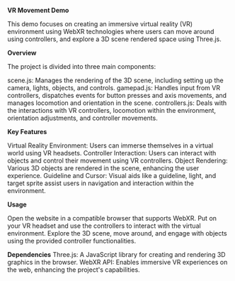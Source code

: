 **VR Movement Demo**

This demo focuses on creating an immersive virtual reality (VR) environment using WebXR technologies where users can move around using controllers, and explore a 3D scene rendered space using Three.js.

**Overview**

The project is divided into three main components:

scene.js: Manages the rendering of the 3D scene, including setting up the camera, lights, objects, and controls.
gamepad.js: Handles input from VR controllers, dispatches events for button presses and axis movements, and manages locomotion and orientation in the scene.
controllers.js: Deals with the interactions with VR controllers, locomotion within the environment, orientation adjustments, and controller movements.


**Key Features**

Virtual Reality Environment: Users can immerse themselves in a virtual world using VR headsets.
Controller Interaction: Users can interact with objects and control their movement using VR controllers.
Object Rendering: Various 3D objects are rendered in the scene, enhancing the user experience.
Guideline and Cursor: Visual aids like a guideline, light, and target sprite assist users in navigation and interaction within the environment.


**Usage**

Open the website in a compatible browser that supports WebXR.
Put on your VR headset and use the controllers to interact with the virtual environment.
Explore the 3D scene, move around, and engage with objects using the provided controller functionalities.


**Dependencies**
Three.js: A JavaScript library for creating and rendering 3D graphics in the browser.
WebXR API: Enables immersive VR experiences on the web, enhancing the project's capabilities.
